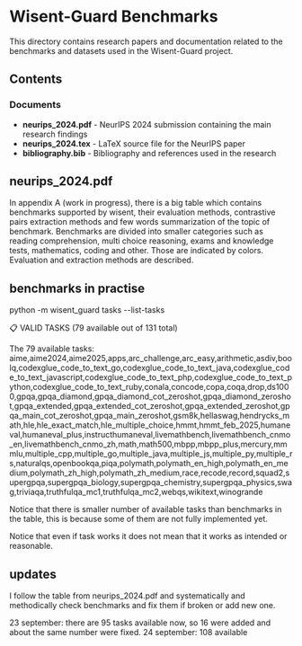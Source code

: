 # Wisent-Guard Benchmarks

This directory contains research papers and documentation related to the benchmarks and datasets used in the Wisent-Guard project.

## Contents

### Documents
- **neurips_2024.pdf** - NeurIPS 2024 submission containing the main research findings
- **neurips_2024.tex** - LaTeX source file for the NeurIPS paper
- **bibliography.bib** - Bibliography and references used in the research

## neurips_2024.pdf

In appendix A (work in progress), there is a big table which contains benchmarks supported by wisent, their evaluation methods, contrastive pairs extraction methods and few words summarization of the topic of benchmark. Benchmarks are divided into smaller categories such as reading comprehension, multi choice reasoning, exams and knowledge tests, mathematics, coding and other. Those are indicated by colors. Evaluation and extraction methods are described.

## benchmarks in practise

python -m wisent_guard tasks --list-tasks

📋 VALID TASKS (79 available out of 131 total)

The 79 available tasks:
aime,aime2024,aime2025,apps,arc_challenge,arc_easy,arithmetic,asdiv,boolq,codexglue_code_to_text_go,codexglue_code_to_text_java,codexglue_code_to_text_javascript,codexglue_code_to_text_php,codexglue_code_to_text_python,codexglue_code_to_text_ruby,conala,concode,copa,coqa,drop,ds1000,gpqa,gpqa_diamond,gpqa_diamond_cot_zeroshot,gpqa_diamond_zeroshot,gpqa_extended,gpqa_extended_cot_zeroshot,gpqa_extended_zeroshot,gpqa_main_cot_zeroshot,gpqa_main_zeroshot,gsm8k,hellaswag,hendrycks_math,hle,hle_exact_match,hle_multiple_choice,hmmt,hmmt_feb_2025,humaneval,humaneval_plus,instructhumaneval,livemathbench,livemathbench_cnmo_en,livemathbench_cnmo_zh,math,math500,mbpp,mbpp_plus,mercury,mmmlu,multiple_cpp,multiple_go,multiple_java,multiple_js,multiple_py,multiple_rs,naturalqs,openbookqa,piqa,polymath,polymath_en_high,polymath_en_medium,polymath_zh_high,polymath_zh_medium,race,recode,record,squad2,supergpqa,supergpqa_biology,supergpqa_chemistry,supergpqa_physics,swag,triviaqa,truthfulqa_mc1,truthfulqa_mc2,webqs,wikitext,winogrande

Notice that there is smaller number of available tasks than benchmarks in the table, this is because some of them are not fully implemented yet.

Notice that even if task works it does not mean that it works as intended or reasonable.

## updates

I follow the table from neurips_2024.pdf and systematically and methodically check benchmarks and fix them if broken or add new one.

23 september: there are 95 tasks available now, so 16 were added and about the same number were fixed.
24 september: 108 available



